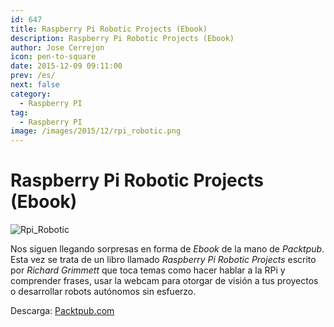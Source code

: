 ```yaml
---
id: 647
title: Raspberry Pi Robotic Projects (Ebook)
description: Raspberry Pi Robotic Projects (Ebook)
author: Jose Cerrejon
icon: pen-to-square
date: 2015-12-09 09:11:00
prev: /es/
next: false
category:
  - Raspberry PI
tag:
  - Raspberry PI
image: /images/2015/12/rpi_robotic.png
---
```


# Raspberry Pi Robotic Projects (Ebook)

![Rpi_Robotic](/images/2015/12/rpi_robotic.png)

Nos siguen llegando sorpresas en forma de *Ebook* de la mano de *Packtpub*. Esta vez se trata de un libro llamado *Raspberry Pi Robotic Projects* escrito por *Richard Grimmett* que toca temas como hacer hablar a la RPi y comprender frases, usar la webcam para otorgar de visión a tus proyectos o desarrollar robots autónomos sin esfuerzo.

Descarga: [Packtpub.com](https://www.packtpub.com/packt/offers/free-learning)
